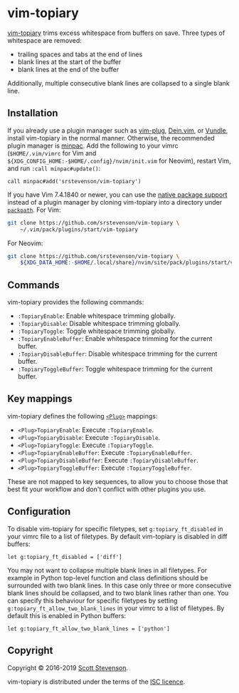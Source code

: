 # vim-topiary

[vim-topiary] trims excess whitespace from buffers on save. Three types of
whitespace are removed:

- trailing spaces and tabs at the end of lines
- blank lines at the start of the buffer
- blank lines at the end of the buffer

Additionally, multiple consecutive blank lines are collapsed to a single blank
line.

## Installation

If you already use a plugin manager such as [vim-plug], [Dein.vim], or [Vundle],
install vim-topiary in the normal manner. Otherwise, the recommended plugin
manager is [minpac]. Add the following to your vimrc (`$HOME/.vim/vimrc` for Vim
and `${XDG_CONFIG_HOME:-$HOME/.config}/nvim/init.vim` for Neovim), restart Vim,
and run `:call minpac#update()`:

```vim
call minpac#add('srstevenson/vim-topiary')
```

If you have Vim 7.4.1840 or newer, you can use the [native package
support][packages] instead of a plugin manager by cloning vim-topiary into a
directory under [`packpath`][packpath]. For Vim:

```sh
git clone https://github.com/srstevenson/vim-topiary \
    ~/.vim/pack/plugins/start/vim-topiary
```

For Neovim:

```sh
git clone https://github.com/srstevenson/vim-topiary \
    ${XDG_DATA_HOME:-$HOME/.local/share}/nvim/site/pack/plugins/start/vim-topiary
```

## Commands

vim-topiary provides the following commands:

- `:TopiaryEnable`: Enable whitespace trimming globally.
- `:TopiaryDisable`: Disable whitespace trimming globally.
- `:TopiaryToggle`: Toggle whitespace trimming globally.
- `:TopiaryEnableBuffer`: Enable whitespace trimming for the current buffer.
- `:TopiaryDisableBuffer`: Disable whitespace trimming for the current buffer.
- `:TopiaryToggleBuffer`: Toggle whitespace trimming for the current buffer.

## Key mappings

vim-topiary defines the following [`<Plug>`][plug-mappings] mappings:

- `<Plug>TopiaryEnable`: Execute `:TopiaryEnable`.
- `<Plug>TopiaryDisable`: Execute `:TopiaryDisable`.
- `<Plug>TopiaryToggle`: Execute `:TopiaryToggle`.
- `<Plug>TopiaryEnableBuffer`: Execute `:TopiaryEnableBuffer`.
- `<Plug>TopiaryDisableBuffer`: Execute `:TopiaryDisableBuffer`.
- `<Plug>TopiaryToggleBuffer`: Execute `:TopiaryToggleBuffer`.

These are not mapped to key sequences, to allow you to choose those that best
fit your workflow and don't conflict with other plugins you use.

## Configuration

To disable vim-topiary for specific filetypes, set `g:topiary_ft_disabled` in
your vimrc file to a list of filetypes. By default vim-topiary is disabled in
diff buffers:

```vim
let g:topiary_ft_disabled = ['diff']
```

You may not want to collapse multiple blank lines in all filetypes. For example
in Python top-level function and class definitions should be surrounded with two
blank lines. In this case only three or more consecutive blank lines should be
collapsed, and to two blank lines rather than one. You can specify this
behaviour for specific filetypes by setting `g:topiary_ft_allow_two_blank_lines`
in your vimrc to a list of filetypes. By default this is enabled in Python
buffers:

```vim
let g:topiary_ft_allow_two_blank_lines = ['python']
```

## Copyright

Copyright © 2016-2019 [Scott Stevenson].

vim-topiary is distributed under the terms of the [ISC licence].

[dein.vim]: https://github.com/Shougo/dein.vim
[isc licence]: https://opensource.org/licenses/ISC
[minpac]: https://github.com/k-takata/minpac
[packages]: https://neovim.io/doc/user/repeat.html#packages
[packpath]: https://neovim.io/doc/user/options.html#'packpath'
[plug-mappings]: https://neovim.io/doc/user/map.html#%3CPlug%3E
[scott stevenson]: https://scott.stevenson.io
[vim-plug]: https://github.com/junegunn/vim-plug
[vim-topiary]: https://github.com/srstevenson/vim-topiary
[vundle]: https://github.com/VundleVim/Vundle.vim
